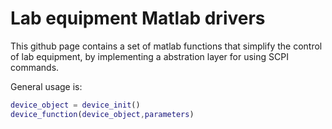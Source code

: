 # Lab equipment Matlab drivers

This github page contains a set of matlab functions that simplify the control of lab equipment, by implementing a abstration layer for using SCPI commands.

General usage is:  
```matlab
device_object = device_init()  
device_function(device_object,parameters)  
```